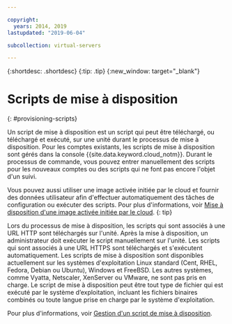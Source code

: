 ```yaml
---

copyright:
  years: 2014, 2019
lastupdated: "2019-06-04"

subcollection: virtual-servers

---
```


{:shortdesc: .shortdesc}
{:tip: .tip}
{:new_window: target="_blank"}

# Scripts de mise à disposition
{: #provisioning-scripts}

Un script de mise à disposition est un script qui peut être téléchargé, ou téléchargé et exécuté, sur une unité durant le processus de mise à disposition. Pour les comptes existants, les scripts de mise à disposition sont gérés dans la console {{site.data.keyword.cloud_notm}}. Durant le processus de commande, vous pouvez entrer manuellement des scripts pour les nouveaux comptes ou des scripts qui ne font pas encore l'objet d'un suivi.

Vous pouvez aussi utiliser une image activée initiée par le cloud et fournir des données utilisateur afin d'effectuer automatiquement des tâches de configuration ou exécuter des scripts. Pour plus d'informations, voir [Mise à disposition d'une image activée initiée par le cloud](/docs/infrastructure/image-templates?topic=image-templates-provisioning-with-a-cloud-init-enabled-image).
{: tip}

Lors du processus de mise à disposition, les scripts qui sont associés à une URL HTTP sont téléchargés sur l'unité. Après la mise à disposition, un administrateur doit exécuter le script manuellement sur l'unité. Les scripts qui sont associés à une URL HTTPS sont téléchargés et s'exécutent automatiquement. Les scripts de mise à disposition sont disponibles actuellement sur les systèmes d'exploitation Linux standard (Cent, RHEL, Fedora, Debian ou Ubuntu), Windows et FreeBSD. Les autres systèmes, comme Vyatta, Netscaler, XenServer ou VMware, ne sont pas pris en charge. Le script de mise à disposition peut être tout type de fichier qui est exécuté par le système d’exploitation, incluant les fichiers binaires combinés ou toute langue prise en charge par le système d'exploitation.

Pour plus d'informations, voir [Gestion d'un script de mise à disposition](/docs/vsi?topic=virtual-servers-managing-a-provisioning-script#managing-a-provisioning-script).
